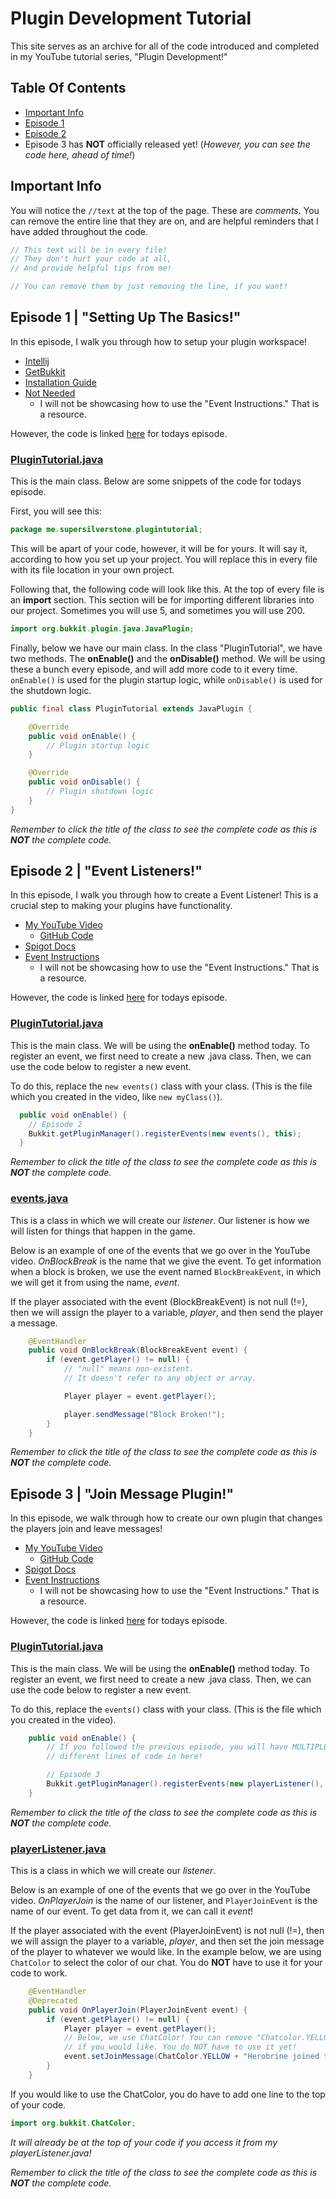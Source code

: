 
# Plugin Development Tutorial

This site serves as an archive for all of the code introduced and completed in my YouTube tutorial series, "Plugin Development!"
## Table Of Contents
- [Important Info](https://github.com/SuperSilverStone/plugin-development/blob/main/README.md#important-info)
- [Episode 1](https://github.com/SuperSilverStone/plugin-development#episode-1--setting-up-the-basics)
- [Episode 2](https://github.com/SuperSilverStone/plugin-development#episode-2--event-listeners)
- Episode 3 has **NOT** officially released yet! (*However, you can see the code here, ahead of time!*)
## Important Info

You will notice the `//text` at the top of the page. These are *comments*.
You can remove the entire line that they are on, and are helpful
reminders that I have added throughout the code.

```java
// This text will be in every file!
// They don't hurt your code at all,
// And provide helpful tips from me!

// You can remove them by just removing the line, if you want!
```
## Episode 1 | "Setting Up The Basics!"
In this episode, I walk you through how to setup your plugin workspace!
- [Intellij](https://www.jetbrains.com/idea/download/)
- [GetBukkit](https://getbukkit.org/download/spigot)
- [Installation Guide](https://www.spigotmc.org/wiki/spigot-installation/)
- [Not Needed](https://www.spigotmc.org/wiki/buildtools/)
    - I will not be showcasing how to use the "Event Instructions." That is a resource.

However, the code is linked [here](https://github.com/SuperSilverStone/plugin-development/tree/main/episode1) for todays episode.

### [PluginTutorial.java](https://github.com/SuperSilverStone/plugin-development/blob/main/PluginTutorial.java)
This is the main class. 
Below are some snippets of the code for todays episode.

First, you will see this:
```java
package me.supersilverstone.plugintutorial;
```
This will be apart of your code, however, it will be for yours. It will say it, according
to how you set up your project. You will replace this in every file with its file location
in your own project.

Following that, the following code will look like this. At the top of every file is an **import** section.
This section will be for importing different libraries into our project. Sometimes you will use 5,
and sometimes you will use 200.
```java
import org.bukkit.plugin.java.JavaPlugin;
```

Finally, below we have our main class. In the class "PluginTutorial", we have two methods.
The **onEnable()** and the **onDisable()** method. We will be using these a bunch every
episode, and will add more code to it every time. `onEnable()` is used for the plugin
startup logic, while `onDisable()` is used for the shutdown logic.
```java
public final class PluginTutorial extends JavaPlugin {

    @Override
    public void onEnable() {
        // Plugin startup logic
    }

    @Override
    public void onDisable() {
        // Plugin shutdown logic
    }
}
```
*Remember to click the title of the class to see the complete code as this is **NOT** the complete code.*
## Episode 2 | "Event Listeners!"
In this episode, I walk you through how to create a Event Listener!
This is a crucial step to making your plugins have functionality.
- [My YouTube Video](https://www.youtube.com/watch?v=fI--ImcNAEc&t=321s)
    - [GitHub Code](https://github.com/SuperSilverStone/plugin-development)
- [Spigot Docs](https://hub.spigotmc.org/javadocs/spigot/)
- [Event Instructions ](https://www.spigotmc.org/wiki/using-the-event-api/)
    - I will not be showcasing how to use the "Event Instructions." That is a resource.

However, the code is linked [here](https://github.com/SuperSilverStone/plugin-development/tree/main/episode2) for todays episode.

### [PluginTutorial.java](https://github.com/SuperSilverStone/plugin-development/blob/main/PluginTutorial.java)
This is the main class. 
We will be using the **onEnable()** method today.
To register an event, we first need to create a new .java class.
Then, we can use the code below to register a new event.

To do this, replace the `new events()` class with your class. 
(This is the file which you created in the video, like `new myClass()`).
```java
  public void onEnable() {
    // Episode 2
    Bukkit.getPluginManager().registerEvents(new events(), this);
  }
```
*Remember to click the title of the class to see the complete code as this is **NOT** the complete code.*

### [events.java](https://github.com/SuperSilverStone/plugin-development/tree/main/episode2/events.java)
This is a class in which we will create our *listener*.
Our listener is how we will listen for things that happen in the game.

Below is an example of one of the events that we go over in the YouTube video.
*OnBlockBreak* is the name that we give the event.
To get information when a block is broken, we use the event named `BlockBreakEvent`, in which
we will get it from using the name, *event*.

If the player associated with the event (BlockBreakEvent) is not null (!=), then we
will assign the player to a variable, *player*, and then send the player a message.
```java
    @EventHandler
    public void OnBlockBreak(BlockBreakEvent event) {
        if (event.getPlayer() != null) { 
            // "null" means non-existent.
            // It doesn't refer to any object or array.

            Player player = event.getPlayer();

            player.sendMessage("Block Broken!");
        }
    }
```
*Remember to click the title of the class to see the complete code as this is **NOT** the complete code.*
## Episode 3 | "Join Message Plugin!"
In this episode, we walk through how to create our own plugin that changes the players
join and leave messages!
- [My YouTube Video](http://notpostedyet.com/)
    - [GitHub Code](https://github.com/SuperSilverStone/plugin-development)
- [Spigot Docs](https://hub.spigotmc.org/javadocs/spigot/)
- [Event Instructions ](https://www.spigotmc.org/wiki/using-the-event-api/)
    - I will not be showcasing how to use the "Event Instructions." That is a resource.

However, the code is linked [here](https://github.com/SuperSilverStone/plugin-development/tree/main/episode3) for todays episode.

### [PluginTutorial.java](https://github.com/SuperSilverStone/plugin-development/blob/main/PluginTutorial.java)
This is the main class. 
We will be using the **onEnable()** method today.
To register an event, we first need to create a new .java class.
Then, we can use the code below to register a new event.

To do this, replace the `events()` class with your class. 
(This is the file which you created in the video).
```java
    public void onEnable() {
        // If you followed the previous episode, you will have MULTIPLE
        // different lines of code in here!

        // Episode 3
        Bukkit.getPluginManager().registerEvents(new playerListener(), this);
    }
```
*Remember to click the title of the class to see the complete code as this is **NOT** the complete code.*

### [playerListener.java](https://github.com/SuperSilverStone/plugin-development/tree/main/episode3/playerListener.java)
This is a class in which we will create our *listener*.

Below is an example of one of the events that we go over in the YouTube video.
*OnPlayerJoin* is the name of our listener, and `PlayerJoinEvent` is the name of our event.
To get data from it, we can call it *event*!

If the player associated with the event (PlayerJoinEvent) is not null (!=), then we
will assign the player to a variable, *player*, and then set the join message of 
the player to whatever we would like. In the example below, we are using `ChatColor` 
to select the color of our chat. You do **NOT** have to use it for your code to work.
```java
    @EventHandler
    @Deprecated
    public void OnPlayerJoin(PlayerJoinEvent event) {
        if (event.getPlayer() != null) {
            Player player = event.getPlayer();
            // Below, we use ChatColor! You can remove "Chatcolor.YELLOW + "
            // if you would like. You do NOT have to use it yet!
            event.setJoinMessage(ChatColor.YELLOW + "Herobrine joined the game");
        }
    }
```
If you would like to use the ChatColor, you do have to add one line to the top of your code.
```java
import org.bukkit.ChatColor;
```
*It will already be at the top of your code if you access it from my playerListener.java!*

*Remember to click the title of the class to see the complete code as this is **NOT** the complete code.*
